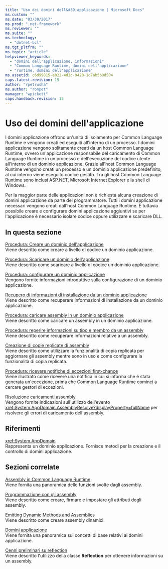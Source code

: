 ```yaml
---
title: "Uso dei domini dell&#39;applicazione | Microsoft Docs"
ms.custom: ""
ms.date: "03/30/2017"
ms.prod: ".net-framework"
ms.reviewer: ""
ms.suite: ""
ms.technology: 
  - "dotnet-bcl"
ms.tgt_pltfrm: ""
ms.topic: "article"
helpviewer_keywords: 
  - "domini dell'applicazione, informazioni"
  - "Common Language Runtime, domini dell'applicazione"
  - "runtime, domini dell'applicazione"
ms.assetid: c6d99815-e022-4d2c-9420-1d7ab5b9d504
caps.latest.revision: 15
author: "rpetrusha"
ms.author: "ronpet"
manager: "wpickett"
caps.handback.revision: 15
---
```

# Uso dei domini dell&#39;applicazione
I domini applicazione offrono un'unità di isolamento per Common Language Runtime  e vengono creati ed eseguiti all'interno di un processo.  I domini applicazione vengono solitamente creati da un host Common Language Runtime, ovvero un'applicazione responsabile del caricamento di Common Language Runtime in un processo e dell'esecuzione del codice utente all'interno di un dominio applicazione.  Grazie all'host Common Language Runtime vengono creati un processo e un dominio applicazione predefinito, al cui interno viene eseguito codice gestito.  Tra gli host Common Language Runtime sono inclusi ASP.NET, Microsoft Internet Explorer e la shell di Windows.  
  
 Per la maggior parte delle applicazioni non è richiesta alcuna creazione di domini applicazione da parte del programmatore. Tutti i domini applicazione necessari vengono creati dall'host Common Language Runtime.  È tuttavia possibile creare e configurare domini applicazione aggiuntivi se per l'applicazione è necessario isolare codice oppure utilizzare e scaricare DLL.  
  
## In questa sezione  
 [Procedura: Creare un dominio dell'applicazione](../../../docs/framework/app-domains/how-to-create-an-application-domain.md)  
 Viene descritto come creare a livello di codice un dominio applicazione.  
  
 [Procedura: Scaricare un dominio dell'applicazione](../../../docs/framework/app-domains/how-to-unload-an-application-domain.md)  
 Viene descritto come scaricare a livello di codice un dominio applicazione.  
  
 [Procedura: configurare un dominio applicazione](../../../docs/framework/app-domains/how-to-configure-an-application-domain.md)  
 Vengono fornite informazioni introduttive sulla configurazione di un dominio applicazione.  
  
 [Recupero di informazioni di installazione da un dominio applicazione](../../../docs/framework/app-domains/retrieve-setup-information.md)  
 Viene descritto come recuperare informazioni di installazione da un dominio applicazione.  
  
 [Procedura: caricare assembly in un dominio applicazione](../../../docs/framework/app-domains/how-to-load-assemblies-into-an-application-domain.md)  
 Viene descritto come caricare un assembly in un dominio applicazione.  
  
 [Procedura: reperire informazioni su tipo e membro da un assembly](../../../docs/framework/app-domains/how-to-obtain-type-and-member-information-from-an-assembly.md)  
 Viene descritto come recuperare informazioni relative a un assembly.  
  
 [Creazione di copie replicate di assembly](../../../docs/framework/app-domains/shadow-copy-assemblies.md)  
 Viene descritto come utilizzare la funzionalità di copia replicata per aggiornare gli assembly mentre sono in uso e come configurare la funzionalità di copia replicata.  
  
 [Procedura: ricevere notifiche di eccezioni first\-chance](../../../docs/framework/app-domains/how-to-receive-first-chance-exception-notifications.md)  
 Viene illustrato come ricevere una notifica in cui si informa che è stata generata un'eccezione, prima che Common Language Runtime cominci a cercare gestori di eccezioni.  
  
 [Risoluzione caricamenti assembly](../../../docs/framework/app-domains/resolve-assembly-loads.md)  
 Vengono fornite indicazioni sull'utilizzo dell'evento <xref:System.AppDomain.AssemblyResolve?displayProperty=fullName> per risolvere gli errori di caricamento dell'assembly.  
  
## Riferimenti  
 <xref:System.AppDomain>  
 Rappresenta un dominio applicazione.  Fornisce metodi per la creazione e il controllo di domini applicazione.  
  
## Sezioni correlate  
 [Assembly in Common Language Runtime](../../../docs/framework/app-domains/assemblies-in-the-common-language-runtime.md)  
 Viene fornita una panoramica delle funzioni svolte dagli assembly.  
  
 [Programmazione con gli assembly](../../../docs/framework/app-domains/programming-with-assemblies.md)  
 Viene descritto come creare, firmare e impostare gli attributi degli assembly.  
  
 [Emitting Dynamic Methods and Assemblies](../../../docs/framework/reflection-and-codedom/emitting-dynamic-methods-and-assemblies.md)  
 Viene descritto come creare assembly dinamici.  
  
 [Domini applicazione](../../../docs/framework/app-domains/application-domains.md)  
 Viene fornita una panoramica sui concetti di base relativi ai domini applicazione.  
  
 [Cenni preliminari su reflection](../../../docs/framework/reflection-and-codedom/reflection.md)  
 Viene descritto l'utilizzo della classe **Reflection** per ottenere informazioni su un assembly.